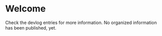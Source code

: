 # Welcome

Check the devlog entries for more information. No organized information has been published, yet.
